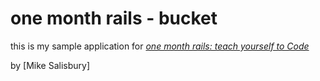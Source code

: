 # one month rails - bucket

this is my sample application for
[*one month rails: teach yourself to Code*](http://onemonthrails.com)

by [Mike Salisbury]